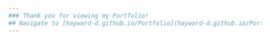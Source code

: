 ```yaml
---
### Thank you for viewing my Portfolio!
## Navigate to [hayward-d.github.io/Portfolio](hayward-d.github.io/Portfolio) to see the page live!
---
```

